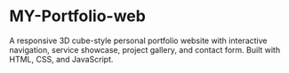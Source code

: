 # MY-Portfolio-web
A responsive 3D cube-style personal portfolio website with interactive navigation, service showcase, project gallery, and contact form. Built with HTML, CSS, and JavaScript.
